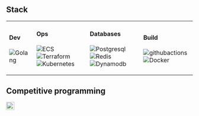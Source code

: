 

## Stack

<table>
	<tbody>
		<tr>
			<td>
				<h4>Dev</h4>
				<p>
        	<img alt="Golang" src="https://img.shields.io/badge/-Golang-00599C?style=flat-square&logo=go&logoColor=white" />		
				</p>
			</td>
			<td>
				<h4>Ops</h4>
				<p>
        <img alt="ECS" src="https://img.shields.io/badge/-ECS-000000?style=flat-square&logo=Amazon%20AWS&logoColor=white" />
	<img alt="Terraform" src="https://img.shields.io/badge/-terraform-000000?style=flat-square&logo=Terraform&logoColor=white" />
	<img alt="Kubernetes" src="https://img.shields.io/badge/-kubernetes-000000?style=flat-square&logo=kubernetes&logoColor=white" />
				</p>
			</td>
			<td>
				<h4>Databases</h4>
				<p>
		<img alt="Postgresql" src="https://img.shields.io/badge/-postgresql-AF0016?style=flat-square&logo=postgresql&logoColor=white" />
        	<img alt="Redis" src="https://img.shields.io/badge/-redis-AF0016?style=flat-square&logo=redis&logoColor=white" />
          	<img alt="Dynamodb" src="https://img.shields.io/badge/-dynamodb-AF0016?style=flat-square&logo=amazondynamodb&logoColor=white" />
				</p>
			</td>
			<td>
				<h4>Build</h4>
				<p>
					<img alt="githubactions" src="https://img.shields.io/badge/-githubactions-3F3F3F?style=flat-square&logo=githubactions&logoColor=black" />
					<img alt="Docker" src="https://img.shields.io/badge/-docker-3F3F3F?style=flat-square&logo=docker&logoColor=black" />
				</p>
			</td>
		</tr>
	</tbody>
</table>

## Competitive programming
<a href="https://www.codingame.com/profile/48e6dc9e6e442983d59bbe9982cf12a35314411">
  <img src="https://cdn.worldvectorlogo.com/logos/codingame-1.svg" alt="CodinGame" width="22" style="max-width: 22px; height: auto;" />
</a>
